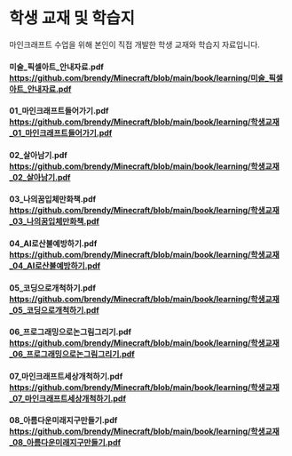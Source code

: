 # 학생 교재 및 학습지
마인크래프트 수업을 위해 본인이 직접 개발한 학생 교재와 학습지 자료입니다.

#### 미술_픽셀아트_안내자료.pdf https://github.com/brendy/Minecraft/blob/main/book/learning/미술_픽셀아트_안내자료.pdf
#### 01_마인크래프트들어가기.pdf https://github.com/brendy/Minecraft/blob/main/book/learning/학생교재_01_마인크래프트들어가기.pdf
#### 02_살아남기.pdf https://github.com/brendy/Minecraft/blob/main/book/learning/학생교재_02_살아남기.pdf
#### 03_나의꿈입체만화책.pdf https://github.com/brendy/Minecraft/blob/main/book/learning/학생교재_03_나의꿈입체만화책.pdf
#### 04_AI로산불예방하기.pdf https://github.com/brendy/Minecraft/blob/main/book/learning/학생교재_04_AI로산불예방하기.pdf
#### 05_코딩으로개척하기.pdf https://github.com/brendy/Minecraft/blob/main/book/learning/학생교재_05_코딩으로개척하기.pdf
#### 06_프로그래밍으로논그림그리기.pdf https://github.com/brendy/Minecraft/blob/main/book/learning/학생교재_06_프로그래밍으로논그림그리기.pdf
#### 07_마인크래프트세상개척하기.pdf https://github.com/brendy/Minecraft/blob/main/book/learning/학생교재_07_마인크래프트세상개척하기.pdf
#### 08_아름다운미래지구만들기.pdf https://github.com/brendy/Minecraft/blob/main/book/learning/학생교재_08_아름다운미래지구만들기.pdf
